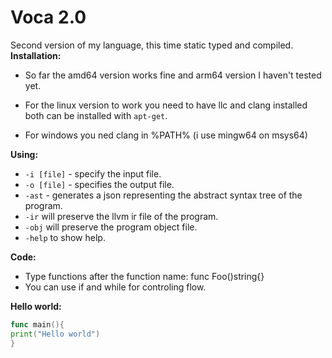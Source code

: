  # Voca 2.0
 Second version of my language, this time static typed and compiled.
**Installation:**

 - So far the amd64  version works fine and
   arm64 version I haven't tested yet.
   
 - For the linux version to work you need to have llc and clang installed both can be installed with `apt-get`.
 - For windows you ned clang in %PATH% (i use mingw64 on msys64)


**Using:**

 - `-i [file]` - specify the input file.
 - `-o [file]` - specifies the output file.
 - `-ast` - generates a json representing the abstract syntax tree of the program.
 - `-ir` will preserve the llvm ir file of the program.
 - `-obj` will preserve the program object file.
 - `-help` to show help.

**Code:**

 - Type functions after the function name: func Foo()string{} 
 - You can use if and while for controling flow.

**Hello world:**
```go
func main(){
print("Hello world")
}